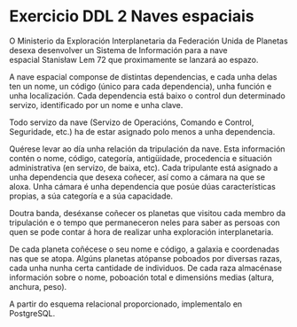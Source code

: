 # Exercicio DDL 2 Naves espaciais
O Ministerio da Exploración Interplanetaria da Federación Unida de Planetas desexa desenvolver un Sistema de Información para a nave espacial Stanisław Lem 72 que proximamente se lanzará ao espazo.


A nave espacial componse de distintas dependencias, e cada unha delas ten un nome, un código (único para cada dependencia), unha función e unha localización. Cada dependencia está baixo o control dun determinado servizo, identificado por un nome e unha clave.

Todo servizo da nave (Servizo de Operacións, Comando e Control, Seguridade, etc.) ha de estar asignado polo menos a unha dependencia.


Quérese levar ao día unha relación da tripulación da nave. Esta información contén o nome, código, categoría, antigüidade, procedencia e situación administrativa (en servizo, de baixa, etc). Cada tripulante está asignado a unha dependencia que desexa coñecer, así como a cámara na que se aloxa. Unha cámara é unha dependencia que posúe dúas características propias, a súa categoría e a súa capacidade.


Doutra banda, deséxanse coñecer os planetas que visitou cada membro da tripulación e o tempo que permaneceron neles para saber as persoas con quen se pode contar á hora de realizar unha exploración interplanetaria.

De cada planeta coñécese o seu nome e código, a galaxia e coordenadas nas que se atopa. Algúns planetas atópanse poboados por diversas razas, cada unha nunha certa cantidade de individuos. De cada raza almacénase información sobre o nome, poboación total e dimensións medias (altura, anchura, peso).

A partir do esquema relacional proporcionado, implementalo en PostgreSQL.

